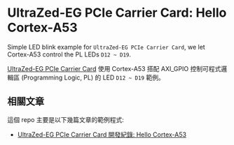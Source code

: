 # UltraZed-EG PCIe Carrier Card: Hello Cortex-A53

Simple LED blink example for `UltraZed-EG PCIe Carrier Card`, we let Cortex-A53 control the PL LEDs `D12 ~ D19`.

[UltraZed-EG PCIe Carrier Card](http://ultrazed.org/product/ultrazed-eg-pcie-carrier-card) 使用 Cortex-A53 搭配 AXI_GPIO 控制可程式邏輯區 (Programming Logic, PL) 的 LED `D12 ~ D19` 範例。

## 相關文章

這個 repo 主要是以下幾篇文章的範例程式:

- [UltraZed-EG PCIe Carrier Card 開發紀錄: Hello Cortex-A53](https://coldnew.github.io/501bf2ae)



